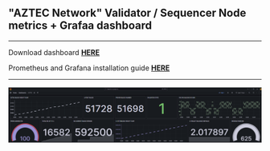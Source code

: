 ## "AZTEC Network" Validator / Sequencer Node metrics + Grafaa dashboard
* * *

Download dashboard **[HERE]()** 

Prometheus and Grafana installation guide **[HERE]()**
* * *

![](https://github.com/AlexToTheMoon/AM-Solutions/blob/main/files/aztec-testnet/files/aztec-dash.png)
